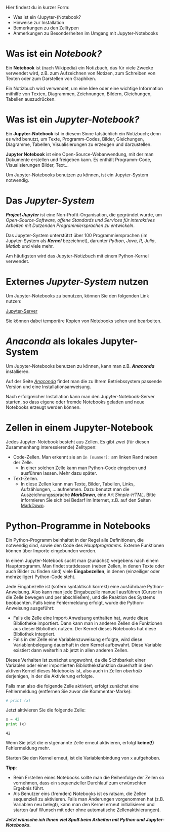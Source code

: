 Hier findest du in kurzer Form:

- Was ist ein (Jupyter-)Notebook?
- Hinweise zur Installation
- Bemerkungen zu den Zelltypen
- Anmerkungen zu Besonderheiten im Umgang mit Jupyter-Notebooks

# Was ist ein *Notebook?*

Ein **Notebook** ist (nach Wikipedia) ein Notizbuch, das für viele Zwecke verwendet wird, z.B. zum Aufzeichnen von Notizen, zum Schreiben von Texten oder zum Darstellen von Graphiken.

Ein Notizbuch wird verwendet, um eine Idee oder eine wichtige Information mithilfe von Texten, Diagrammen, Zeichnungen, Bildern, Gleichungen, Tabellen auszudrücken.

# Was ist ein *Jupyter-Notebook?*

Ein **Jupyter-Notebook** ist in diesem Sinne tatsächlich ein Notizbuch; denn es wird benutzt, um Texte, Programm-Codes, Bilder, Gleichungen, Diagramme, Tabellen, Visualisierungen zu erzeugen und darzustellen.
        
**Jupyter Notebook** ist eine Open-Source-Webanwendung, mit der man Dokumente erstellen und freigeben kann. Es enthält Programm-Code, Visualisierungen Bilder, Text...
        
Um Jupyter-Notebooks benutzen zu können, ist ein Jupyter-System notwendig.

# Das *Jupyter-System*

***Project Jupyter*** ist eine Non-Profit-Organisation, die gegründet wurde, um *Open-Source-Software, offene Standards und Services für interaktives Arbeiten mit Dutzenden Programmiersprachen zu entwickeln*.
        
Das Jupyter-System unterstützt über 100 Programmiersprachen (im Jupyter-System als ***Kernel*** bezeichnet), darunter *Python*, *Java*, *R*, *Julia*, *Matlab* und viele mehr.

Am häufigsten wird das Jupyter-Notizbuch mit einem Python-Kernel verwendet.

# Externes *Jupyter-System* nutzen

Um Jupyter-Notebooks zu benutzen, können Sie den folgenden Link nutzen:

[Jupyter-Server](https://unterrichtsmaterial-ddi.cs.uni-paderborn.de/jhub/hub/user-redirect/git-pull?repo=https%3A%2F%2Fgithub.com%2Fklausbovermann%2FJupyNBs&urlpath=tree%2FJupyNBs%2Findex.ipynb&branch=main)

Sie können dabei temporäre Kopien von Notebooks sehen und bearbeiten.

# *Anaconda* als lokales Jupyter-System

Um Jupyter-Notebooks benutzen zu können, kann man z.B. ***Anaconda*** installieren.
        
Auf der Seite _[Anaconda](https://www.anaconda.com/ )_ findet man die zu Ihrem Betriebssystem passende Version und eine Installationsanweisung.
    
Nach erfolgreicher Installation kann man den Jupyter-Notebook-Server starten, so dass eigene oder fremde Notebooks geladen und neue Notebooks erzeugt werden können.

# Zellen in einem Jupyter-Notebook

Jedes Jupyter-Notebook besteht aus Zellen. Es gibt zwei (für diesen Zusammenhang interessierende) Zelltypen:

- Code-Zellen. Man erkennt sie an `In [nummer]:` am linken Rand neben der Zelle.
  - In einer solchen Zelle kann man Python-Code eingeben und ausführen lassen. Mehr dazu später.
- Text-Zellen.
  - In diese Zellen kann man Texte, Bilder, Tabellen, Links, Aufzählungen, ... aufnehmen. Dazu benutzt man die Auszeichnungssprache ***MarkDown***, eine Art *Simple-HTML*. Bitte informieren Sie sich bei Bedarf im Internet, z.B. auf den Seiten [MarkDown](https://markdown.de/).

# Python-Programme in Notebooks

Ein Python-Programm beinhaltet in der Regel alle Definitionen, die notwendig sind, sowie den Code des *Hauptprogramms*. Externe Funktionen können über Importe eingebunden werden.

In einem Jupyter-Notebook sucht man (zunächst) vergebens nach einem Hauptprogramm. Man findet stattdessen (neben Zellen, in denen Texte oder auch Bilder zu finden sind) viele **Eingabezellen**, in denen (einzeiliger oder mehrzeiliger) Python-Code steht.

Jede Eingabezelle ist (sofern syntaktisch korrekt) eine ausführbare Python-Anweisung. Also kann man jede Eingabezelle manuell ausführen (Cursor in die Zelle bewegen und per <Shift><Enter> abschließen), und die Reaktion des Systems beobachten. Falls keine Fehlermeldung erfolgt, wurde die Python-Anweisung ausgeführt:
    
- Falls die Zelle eine Import-Anweisung enthalten hat, wurde diese Bibliotheke importiert. Dann kann man in anderen Zellen die Funktionen aus dieser Bibliothek nutzen. Der Kernel dieses Notebooks hat diese Bibliothek integriert.
- Falls in der Zelle eine Variablenzuweisung erfolgte, wird diese Variablenbelegung dauerhaft in dem Kernel aufbewahrt. Diese Variable existiert dann weiterhin ab jetzt in allen anderen Zellen. 
    
Dieses Verhalten ist zunächst ungewohnt, da die Sichtbarkeit einer Variablen oder einer importierten Bibliotheksfunktion dauerhaft in dem aktiven Kernel dieses Notebooks ist, also auch in Zellen *oberhalb* derjenigen, in der die Aktivierung erfolgte.

Falls man also die folgende Zelle aktiviert, erfolgt zunächst eine Fehlermeldung (entfernen Sie zuvor die Kommentar-Marke):


```python
# print (x)
```

Jetzt aktivieren Sie die folgende Zelle:


```python
x = 42
print (x)
```

    42


Wenn Sie jetzt die erstgenannte Zelle erneut aktivieren, erfolgt **keine(!)** Fehlermeldung mehr.

Starten Sie den Kernel erneut, ist die Variablenbindung von `x` aufgehoben.

**Tipp**:

- Beim Erstellen eines Notebooks sollte man die Reihenfolge der Zellen so vornehmen, dass ein sequenzieller Durchlauf zum erwünschten Ergebnis führt.
- Als Benutzer eins (fremden) Notebooks ist es ratsam, die Zellen sequenziell zu aktivieren. Falls man Änderungen vorgenommen hat (z.B. Variablen neu belegt), kann man den Kernel erneut initialisieren und starten (auf Wunsch mit oder ohne automatische Zellenaktivierungen).

***Jetzt wünsche ich Ihnen viel Spaß beim Arbeiten mit Python und Jupyter-Notebooks.***


```python

```
